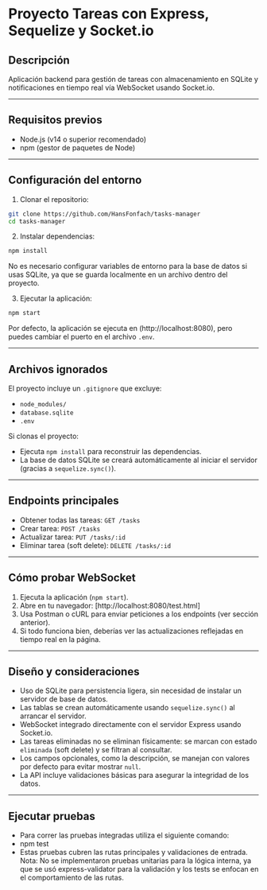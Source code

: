 # Proyecto Tareas con Express, Sequelize y Socket.io

## Descripción

Aplicación backend para gestión de tareas con almacenamiento en SQLite y notificaciones en tiempo real vía WebSocket usando Socket.io.

---

## Requisitos previos

- Node.js (v14 o superior recomendado)
- npm (gestor de paquetes de Node)

---

## Configuración del entorno

1. Clonar el repositorio:

```bash
git clone https://github.com/HansFonfach/tasks-manager
cd tasks-manager
```

2. Instalar dependencias:

```bash
npm install
```

No es necesario configurar variables de entorno para la base de datos si usas SQLite, ya que se guarda localmente en un archivo dentro del proyecto.

3. Ejecutar la aplicación:

```bash
npm start
```

Por defecto, la aplicación se ejecuta en (http://localhost:8080), pero puedes cambiar el puerto en el archivo `.env`.

---

## Archivos ignorados

El proyecto incluye un `.gitignore` que excluye:

- `node_modules/`
- `database.sqlite`
- `.env`

Si clonas el proyecto:

- Ejecuta `npm install` para reconstruir las dependencias.
- La base de datos SQLite se creará automáticamente al iniciar el servidor (gracias a `sequelize.sync()`).

---

## Endpoints principales

- Obtener todas las tareas: `GET /tasks`
- Crear tarea: `POST /tasks`
- Actualizar tarea: `PUT /tasks/:id`
- Eliminar tarea (soft delete): `DELETE /tasks/:id`

---

## Cómo probar WebSocket

1. Ejecuta la aplicación (`npm start`).
2. Abre en tu navegador:
   [http://localhost:8080/test.html]
3. Usa Postman o cURL para enviar peticiones a los endpoints (ver sección anterior).
4. Si todo funciona bien, deberías ver las actualizaciones reflejadas en tiempo real en la página.

---

## Diseño y consideraciones

- Uso de SQLite para persistencia ligera, sin necesidad de instalar un servidor de base de datos.
- Las tablas se crean automáticamente usando `sequelize.sync()` al arrancar el servidor.
- WebSocket integrado directamente con el servidor Express usando Socket.io.
- Las tareas eliminadas no se eliminan físicamente: se marcan con estado `eliminada` (soft delete) y se filtran al consultar.
- Los campos opcionales, como la descripción, se manejan con valores por defecto para evitar mostrar `null`.
- La API incluye validaciones básicas para asegurar la integridad de los datos.

---

## Ejecutar pruebas

- Para correr las pruebas integradas utiliza el siguiente comando:
- npm test
- Estas pruebas cubren las rutas principales y validaciones de entrada.
  Nota: No se implementaron pruebas unitarias para la lógica interna, ya que se usó express-validator para la validación y los tests se enfocan en el comportamiento de las rutas.

